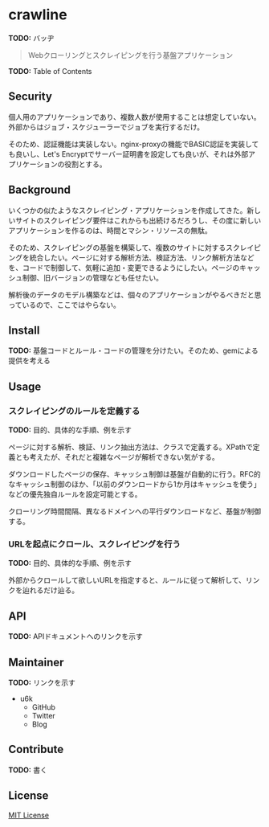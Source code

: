 # crawline

__TODO:__ バッヂ

> Webクローリングとスクレイピングを行う基盤アプリケーション

__TODO:__ Table of Contents

## Security

個人用のアプリケーションであり、複数人数が使用することは想定していない。外部からはジョブ・スケジューラーでジョブを実行するだけ。

そのため、認証機能は実装しない。nginx-proxyの機能でBASIC認証を実装しても良いし、Let's Encryptでサーバー証明書を設定しても良いが、それは外部アプリケーションの役割とする。

## Background

いくつかの似たようなスクレイピング・アプリケーションを作成してきた。新しいサイトのスクレイピング要件はこれからも出続けるだろうし、その度に新しいアプリケーションを作るのは、時間とマシン・リソースの無駄。

そのため、スクレイピングの基盤を構築して、複数のサイトに対するスクレイピングを統合したい。ページに対する解析方法、検証方法、リンク解析方法などを、コードで制御して、気軽に追加・変更できるようにしたい。ページのキャッシュ制御、旧バージョンの管理なども任せたい。

解析後のデータのモデル構築などは、個々のアプリケーションがやるべきだと思っているので、ここではやらない。

## Install

__TODO:__ 基盤コードとルール・コードの管理を分けたい。そのため、gemによる提供を考える

## Usage

### スクレイピングのルールを定義する

__TODO:__ 目的、具体的な手順、例を示す

ページに対する解析、検証、リンク抽出方法は、クラスで定義する。XPathで定義とも考えたが、それだと複雑なページが解析できない気がする。

ダウンロードしたページの保存、キャッシュ制御は基盤が自動的に行う。RFC的なキャッシュ制御のほか、「以前のダウンロードから1か月はキャッシュを使う」などの優先独自ルールを設定可能とする。

クローリング時間間隔、異なるドメインへの平行ダウンロードなど、基盤が制御する。

### URLを起点にクロール、スクレイピングを行う

__TODO:__ 目的、具体的な手順、例を示す

外部からクロールして欲しいURLを指定すると、ルールに従って解析して、リンクを辿れるだけ辿る。

## API

__TODO:__ APIドキュメントへのリンクを示す

## Maintainer

__TODO:__ リンクを示す

- u6k
    - GitHub
    - Twitter
    - Blog

## Contribute

__TODO:__ 書く

## License

[MIT License](https://github.com/u6k/crawline/blob/master/LICENSE)

